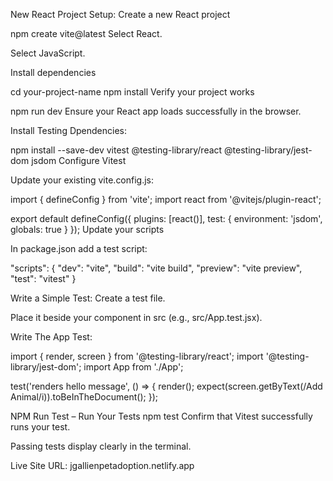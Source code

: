 New React Project Setup: Create a new React project

npm create vite@latest Select React.

Select JavaScript.

Install dependencies

cd your-project-name npm install Verify your project works

npm run dev Ensure your React app loads successfully in the browser.

Install Testing Dpendencies:

npm install --save-dev vitest @testing-library/react @testing-library/jest-dom jsdom Configure Vitest

Update your existing vite.config.js:

import { defineConfig } from 'vite'; import react from '@vitejs/plugin-react';

export default defineConfig({ plugins: [react()], test: { environment: 'jsdom', globals: true } }); Update your scripts

In package.json add a test script:

"scripts": { "dev": "vite", "build": "vite build", "preview": "vite preview", "test": "vitest" }

Write a Simple Test: Create a test file.

Place it beside your component in src (e.g., src/App.test.jsx).

Write The App Test:

import { render, screen } from '@testing-library/react'; import '@testing-library/jest-dom'; import App from './App';

test('renders hello message', () => { render(); expect(screen.getByText(/Add Animal/i)).toBeInTheDocument(); });

NPM Run Test – Run Your Tests npm test Confirm that Vitest successfully runs your test.

Passing tests display clearly in the terminal.

Live Site URL: jgallienpetadoption.netlify.app
